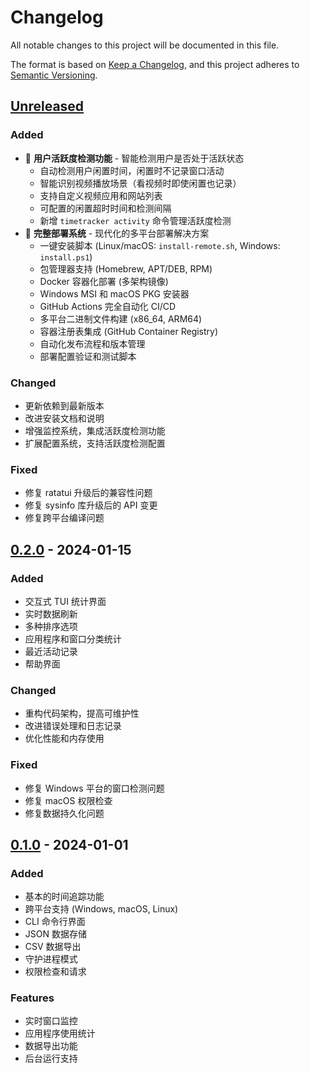 # Changelog

All notable changes to this project will be documented in this file.

The format is based on [Keep a Changelog](https://keepachangelog.com/en/1.0.0/),
and this project adheres to [Semantic Versioning](https://semver.org/spec/v2.0.0.html).

## [Unreleased]

### Added
- 🎯 **用户活跃度检测功能** - 智能检测用户是否处于活跃状态
  - 自动检测用户闲置时间，闲置时不记录窗口活动
  - 智能识别视频播放场景（看视频时即使闲置也记录）
  - 支持自定义视频应用和网站列表
  - 可配置的闲置超时时间和检测间隔
  - 新增 `timetracker activity` 命令管理活跃度检测
- 🚀 **完整部署系统** - 现代化的多平台部署解决方案
  - 一键安装脚本 (Linux/macOS: `install-remote.sh`, Windows: `install.ps1`)
  - 包管理器支持 (Homebrew, APT/DEB, RPM)
  - Docker 容器化部署 (多架构镜像)
  - Windows MSI 和 macOS PKG 安装器
  - GitHub Actions 完全自动化 CI/CD
  - 多平台二进制文件构建 (x86_64, ARM64)
  - 容器注册表集成 (GitHub Container Registry)
  - 自动化发布流程和版本管理
  - 部署配置验证和测试脚本

### Changed
- 更新依赖到最新版本
- 改进安装文档和说明
- 增强监控系统，集成活跃度检测功能
- 扩展配置系统，支持活跃度检测配置

### Fixed
- 修复 ratatui 升级后的兼容性问题
- 修复 sysinfo 库升级后的 API 变更
- 修复跨平台编译问题

## [0.2.0] - 2024-01-15

### Added
- 交互式 TUI 统计界面
- 实时数据刷新
- 多种排序选项
- 应用程序和窗口分类统计
- 最近活动记录
- 帮助界面

### Changed
- 重构代码架构，提高可维护性
- 改进错误处理和日志记录
- 优化性能和内存使用

### Fixed
- 修复 Windows 平台的窗口检测问题
- 修复 macOS 权限检查
- 修复数据持久化问题

## [0.1.0] - 2024-01-01

### Added
- 基本的时间追踪功能
- 跨平台支持 (Windows, macOS, Linux)
- CLI 命令行界面
- JSON 数据存储
- CSV 数据导出
- 守护进程模式
- 权限检查和请求

### Features
- 实时窗口监控
- 应用程序使用统计
- 数据导出功能
- 后台运行支持

[Unreleased]: https://github.com/geraldpeng6/timetracker/compare/v0.2.0...HEAD
[0.2.0]: https://github.com/geraldpeng6/timetracker/compare/v0.1.0...v0.2.0
[0.1.0]: https://github.com/geraldpeng6/timetracker/releases/tag/v0.1.0